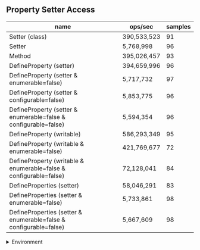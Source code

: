 ## Property Setter Access

|name|ops/sec|samples|
|-|-|-|
|Setter (class)|390,533,523|91|
|Setter|5,768,998|96|
|Method|395,026,457|93|
|DefineProperty (setter)|394,659,996|96|
|DefineProperty (setter & enumerable=false)|5,717,732|97|
|DefineProperty (setter & configurable=false)|5,853,775|96|
|DefineProperty (setter & enumerable=false & configurable=false)|5,594,354|96|
|DefineProperty (writable)|586,293,349|95|
|DefineProperty (writable & enumerable=false)|421,769,677|72|
|DefineProperty (writable & enumerable=false & configurable=false)|72,128,041|84|
|DefineProperties (setter)|58,046,291|83|
|DefineProperties (setter & enumerable=false)|5,733,861|98|
|DefineProperties (setter & enumerable=false & configurable=false)|5,667,609|98|


<details>
<summary>Environment</summary>

* __Machine:__ linux x64 | 2 vCPUs | 6.8GB Mem
* __Run:__ Tue Oct 24 2023 17:22:32 GMT+0000 (Coordinated Universal Time)
</details>

<!--
{"environment":{"platform":"linux","arch":"x64","cpus":2,"totalMemory":6.759746551513672},"benchmarks":[{"name":"Setter (class)","opsSec":390533522.7514041,"samples":6},{"name":"Setter","opsSec":5768998.300443538,"samples":6},{"name":"Method","opsSec":395026456.7027329,"samples":6},{"name":"DefineProperty (setter)","opsSec":394659996.16506386,"samples":7},{"name":"DefineProperty (setter & enumerable=false)","opsSec":5717732.476603195,"samples":6},{"name":"DefineProperty (setter & configurable=false)","opsSec":5853775.181614168,"samples":7},{"name":"DefineProperty (setter & enumerable=false & configurable=false)","opsSec":5594353.624380901,"samples":5},{"name":"DefineProperty (writable)","opsSec":586293348.5218532,"samples":8},{"name":"DefineProperty (writable & enumerable=false)","opsSec":421769676.76187325,"samples":10},{"name":"DefineProperty (writable & enumerable=false & configurable=false)","opsSec":72128040.99285018,"samples":4},{"name":"DefineProperties (setter)","opsSec":58046291.427935265,"samples":5},{"name":"DefineProperties (setter & enumerable=false)","opsSec":5733861.178657872,"samples":5},{"name":"DefineProperties (setter & enumerable=false & configurable=false)","opsSec":5667608.816691364,"samples":7}]}-->
